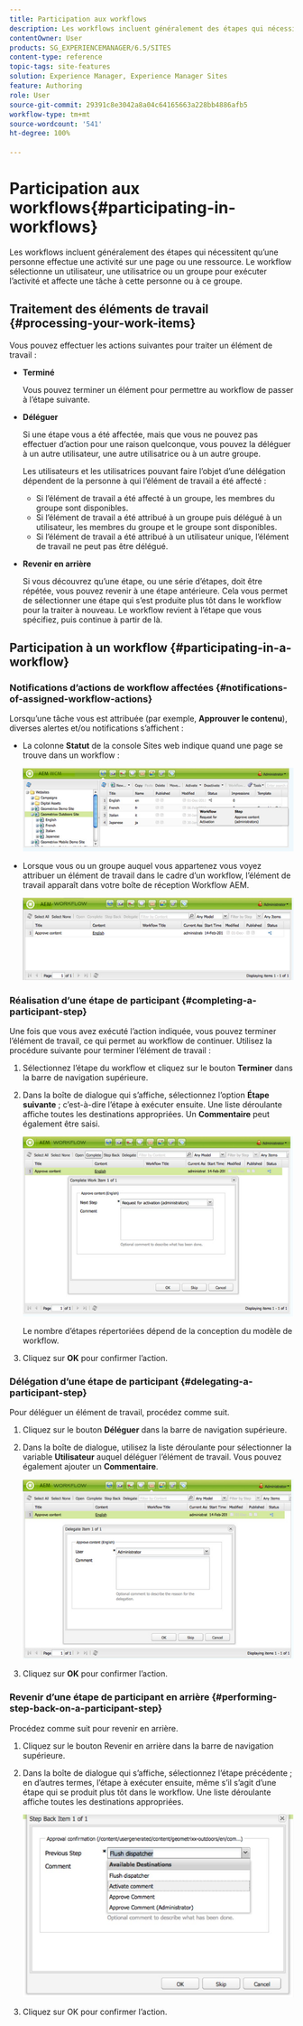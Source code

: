 ```yaml
---
title: Participation aux workflows
description: Les workflows incluent généralement des étapes qui nécessitent qu’une personne effectue une activité sur une page ou une ressource. Le workflow sélectionne un utilisateur, une utilisatrice ou un groupe pour exécuter l’activité et affecte une tâche à cette personne ou à ce groupe.
contentOwner: User
products: SG_EXPERIENCEMANAGER/6.5/SITES
content-type: reference
topic-tags: site-features
solution: Experience Manager, Experience Manager Sites
feature: Authoring
role: User
source-git-commit: 29391c8e3042a8a04c64165663a228bb4886afb5
workflow-type: tm+mt
source-wordcount: '541'
ht-degree: 100%

---
```


# Participation aux workflows{#participating-in-workflows}

Les workflows incluent généralement des étapes qui nécessitent qu’une personne effectue une activité sur une page ou une ressource. Le workflow sélectionne un utilisateur, une utilisatrice ou un groupe pour exécuter l’activité et affecte une tâche à cette personne ou à ce groupe.

## Traitement des éléments de travail {#processing-your-work-items}

Vous pouvez effectuer les actions suivantes pour traiter un élément de travail :

* **Terminé**

  Vous pouvez terminer un élément pour permettre au workflow de passer à l’étape suivante.

* **Déléguer**

  Si une étape vous a été affectée, mais que vous ne pouvez pas effectuer d’action pour une raison quelconque, vous pouvez la déléguer à un autre utilisateur, une autre utilisatrice ou à un autre groupe.

  Les utilisateurs et les utilisatrices pouvant faire l’objet d’une délégation dépendent de la personne à qui l’élément de travail a été affecté :

   * Si l’élément de travail a été affecté à un groupe, les membres du groupe sont disponibles.
   * Si l’élément de travail a été attribué à un groupe puis délégué à un utilisateur, les membres du groupe et le groupe sont disponibles.
   * Si l’élément de travail a été attribué à un utilisateur unique, l’élément de travail ne peut pas être délégué.

* **Revenir en arrière**

  Si vous découvrez qu’une étape, ou une série d’étapes, doit être répétée, vous pouvez revenir à une étape antérieure. Cela vous permet de sélectionner une étape qui s’est produite plus tôt dans le workflow pour la traiter à nouveau. Le workflow revient à l’étape que vous spécifiez, puis continue à partir de là.

## Participation à un workflow {#participating-in-a-workflow}

### Notifications d’actions de workflow affectées {#notifications-of-assigned-workflow-actions}

Lorsqu’une tâche vous est attribuée (par exemple, **Approuver le contenu**), diverses alertes et/ou notifications s’affichent :

* La colonne **Statut** de la console Sites web indique quand une page se trouve dans un workflow :

  ![workflowstatus-1](assets/workflowstatus-1.png)

* Lorsque vous ou un groupe auquel vous appartenez vous voyez attribuer un élément de travail dans le cadre d’un workflow, l’élément de travail apparaît dans votre boîte de réception Workflow AEM.

  ![workflowinbox](assets/workflowinbox.png)

### Réalisation d’une étape de participant {#completing-a-participant-step}

Une fois que vous avez exécuté l’action indiquée, vous pouvez terminer l’élément de travail, ce qui permet au workflow de continuer. Utilisez la procédure suivante pour terminer l’élément de travail :

1. Sélectionnez l’étape du workflow et cliquez sur le bouton **Terminer** dans la barre de navigation supérieure.
1. Dans la boîte de dialogue qui s’affiche, sélectionnez l’option **Étape suivante** ; c’est-à-dire l’étape à exécuter ensuite. Une liste déroulante affiche toutes les destinations appropriées. Un **Commentaire** peut également être saisi.

   ![workflowcomplete](assets/workflowcomplete.png)

   Le nombre d’étapes répertoriées dépend de la conception du modèle de workflow.

1. Cliquez sur **OK** pour confirmer l’action.

### Délégation d’une étape de participant {#delegating-a-participant-step}

Pour déléguer un élément de travail, procédez comme suit.

1. Cliquez sur le bouton **Déléguer** dans la barre de navigation supérieure.
1. Dans la boîte de dialogue, utilisez la liste déroulante pour sélectionner la variable **Utilisateur** auquel déléguer l’élément de travail. Vous pouvez également ajouter un **Commentaire**.

   ![workflowdelegate](assets/workflowdelegate.png)

1. Cliquez sur **OK** pour confirmer l’action.

### Revenir d’une étape de participant en arrière {#performing-step-back-on-a-participant-step}

Procédez comme suit pour revenir en arrière.

1. Cliquez sur le bouton Revenir en arrière dans la barre de navigation supérieure.
1. Dans la boîte de dialogue qui s’affiche, sélectionnez l’étape précédente ; en d’autres termes, l’étape à exécuter ensuite, même s’il s’agit d’une étape qui se produit plus tôt dans le workflow. Une liste déroulante affiche toutes les destinations appropriées.

   ![screen_shot_2018-08-10at155325](assets/screen_shot_2018-08-10at155325.jpg)

1. Cliquez sur OK pour confirmer l’action.
